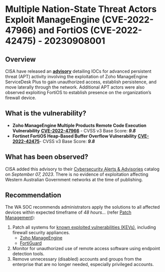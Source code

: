 # Multiple Nation-State Threat Actors Exploit ManageEngine (CVE-2022-47966) and FortiOS (CVE-2022-42475) - 20230908001

## Overview

CISA have released an [**advisory**](https://www.cisa.gov/news-events/cybersecurity-advisories/aa23-250a) detailing IOCs for advanced persistent threat (APT) activity involving the  exploitation of Zoho ManageEngine ServiceDesk Plus to gain unauthorized access, establish persistence, and move laterally through the network. Additional APT actors were also observed exploiting FortiOS to establish presence on the organization’s firewall device.

## What is the vulnerability?

- **Zoho ManageEngine Multiple Products Remote Code Execution Vulnerability** [**CVE-2022-47966**](https://nvd.nist.gov/vuln/detail/CVE-2022-47966) - CVSS v3 Base Score: ***9.8***
- **Fortinet FortiOS Heap-Based Buffer Overflow Vulnerability** [**CVE-2022-42475**](https://nvd.nist.gov/vuln/detail/CVE-2022-42475)- CVSS v3 Base Score: ***9.8***

## What has been observed?

CISA added this advisory to their [Cybersecurity Alerts & Advisories](https://www.cisa.gov/news-events/cybersecurity-advisories?f%5B0%5D=advisory_type%3A94) catalog on *September 07, 2023*. There is no evidence of exploitation affecting Western Australian Government networks at the time of publishing.

## Recommendation

The WA SOC recommends administrators apply the solutions to all affected devices within expected timeframe of *48 hours...* (refer [Patch Management](../guidelines/patch-management.md)):

1. Patch all systems for [known exploited vulnerabilities (KEVs)](https://www.cisa.gov/known-exploited-vulnerabilities-catalog), including firewall security appliances.
    - [Zoho ManageEngine](https://www.manageengine.com/security/advisory/CVE/cve-2022-47966.html)
    - [FortiGuard](https://www.fortiguard.com/psirt/FG-IR-22-398)
2. Monitor for unauthorized use of remote access software using endpoint detection tools.
3. Remove unnecessary (disabled) accounts and groups from the enterprise that are no longer needed, especially privileged accounts.